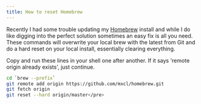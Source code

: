 ```yaml
---
title: How to reset Homebrew
---
```


Recently I had some trouble updating my [Homebrew](http://mxcl.github.io/homebrew/) install and while I do like digging into the perfect solution sometimes an easy fix is all you need. These commands will overwrite your local brew with the latest from Git and do a hard reset on your local install, essentially clearing everything.

Copy and run these lines in your shell one after another. If it says 'remote origin already exists', just continue.

```bash
cd `brew --prefix`
git remote add origin https://github.com/mxcl/homebrew.git
git fetch origin
git reset --hard origin/master</pre>
```

